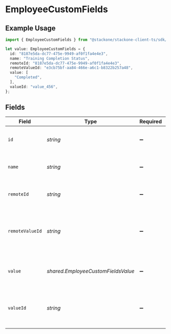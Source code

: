 # EmployeeCustomFields

## Example Usage

```typescript
import { EmployeeCustomFields } from "@stackone/stackone-client-ts/sdk/models/shared";

let value: EmployeeCustomFields = {
  id: "8187e5da-dc77-475e-9949-af0f1fa4e4e3",
  name: "Training Completion Status",
  remoteId: "8187e5da-dc77-475e-9949-af0f1fa4e4e3",
  remoteValueId: "e3cb75bf-aa84-466e-a6c1-b8322b257a48",
  value: [
    "Completed",
  ],
  valueId: "value_456",
};
```

## Fields

| Field                                                           | Type                                                            | Required                                                        | Description                                                     | Example                                                         |
| --------------------------------------------------------------- | --------------------------------------------------------------- | --------------------------------------------------------------- | --------------------------------------------------------------- | --------------------------------------------------------------- |
| `id`                                                            | *string*                                                        | :heavy_minus_sign:                                              | Unique identifier                                               | 8187e5da-dc77-475e-9949-af0f1fa4e4e3                            |
| `name`                                                          | *string*                                                        | :heavy_minus_sign:                                              | The name of the custom field.                                   | Training Completion Status                                      |
| `remoteId`                                                      | *string*                                                        | :heavy_minus_sign:                                              | Provider's unique identifier                                    | 8187e5da-dc77-475e-9949-af0f1fa4e4e3                            |
| `remoteValueId`                                                 | *string*                                                        | :heavy_minus_sign:                                              | Provider's unique identifier for the value of the custom field. | e3cb75bf-aa84-466e-a6c1-b8322b257a48                            |
| `value`                                                         | *shared.EmployeeCustomFieldsValue*                              | :heavy_minus_sign:                                              | The value associated with the custom field.                     | Completed                                                       |
| `valueId`                                                       | *string*                                                        | :heavy_minus_sign:                                              | The unique identifier for the value of the custom field.        | value_456                                                       |